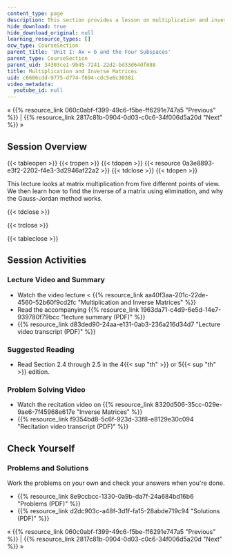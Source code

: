 ```yaml
---
content_type: page
description: This section provides a lesson on multiplication and inverse matrices.
hide_download: true
hide_download_original: null
learning_resource_types: []
ocw_type: CourseSection
parent_title: 'Unit I: Ax = b and the Four Subspaces'
parent_type: CourseSection
parent_uid: 34303ce1-9b45-7241-22d2-bd33d64df688
title: Multiplication and Inverse Matrices
uid: c6606cdd-9775-d774-f694-cdc5e6c30381
video_metadata:
  youtube_id: null
---
```


« {{% resource_link 060c0abf-f399-49c6-f5be-ff6291e747a5 "Previous" %}} | {{% resource_link 2817c81b-0904-0d03-c0c6-34f006d5a20d "Next" %}} »

Session Overview
----------------

{{< tableopen >}}
{{< tropen >}}
{{< tdopen >}}
{{< resource 0a3e8893-e3f2-2202-f4e3-3d2946af22a2 >}}
{{< tdclose >}}
{{< tdopen >}}


This lecture looks at matrix multiplication from five different points of view. We then learn how to find the inverse of a matrix using elimination, and why the Gauss-Jordan method works.


{{< tdclose >}}

{{< trclose >}}

{{< tableclose >}}

Session Activities
------------------

### Lecture Video and Summary

*   Watch the video lecture \< {{% resource_link aa40f3aa-201c-22de-4560-52b60f9cd2fc "Multiplication and Inverse Matrices" %}}
*   Read the accompanying {{% resource_link 1963da71-c4d9-6e5d-14e7-939780f79bcc "lecture summary (PDF)" %}}
*   {{% resource_link d83ded90-24aa-e131-0ab3-236a216d34d7 "Lecture video transcript (PDF)" %}}

### Suggested Reading

*   Read Section 2.4 through 2.5 in the 4{{< sup "th" >}} or 5{{< sup "th" >}} edition.

### Problem Solving Video

*   Watch the recitation video on {{% resource_link 8320d506-35cc-029e-9ae6-7f45968e617e "Inverse Matrices" %}}
*   {{% resource_link f9354bd8-5c6f-923d-33f8-e8129e30c094 "Recitation video transcript (PDF)" %}}

Check Yourself
--------------

### Problems and Solutions

Work the problems on your own and check your answers when you're done.

*   {{% resource_link 8e9ccbcc-1330-0a9b-da7f-24a684bd16b6 "Problems (PDF)" %}}
*   {{% resource_link d2dc903c-a48f-3d1f-fa15-28abde719c94 "Solutions (PDF)" %}}

« {{% resource_link 060c0abf-f399-49c6-f5be-ff6291e747a5 "Previous" %}} | {{% resource_link 2817c81b-0904-0d03-c0c6-34f006d5a20d "Next" %}} »